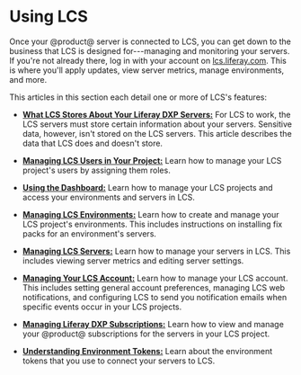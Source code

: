 # Using LCS [](id=using-lcs)

Once your @product@ server is connected to LCS, you can get down to the business 
that LCS is designed for---managing and monitoring your servers. If you're not 
already there, log in with your account on 
[lcs.liferay.com](https://lcs.liferay.com). 
This is where you'll apply updates, view server metrics, manage environments, 
and more. 

This articles in this section each detail one or more of LCS's features: 

-   [**What LCS Stores About Your Liferay DXP Servers:**](https://customer.liferay.com/documentation/7.1/deploy/-/official_documentation/deployment/what-lcs-stores-about-your-liferay-dxp-servers) 
    For LCS to work, the LCS servers must store certain information about your 
    servers. Sensitive data, however, isn't stored on the LCS servers. This 
    article describes the data that LCS does and doesn't store. 

-   [**Managing LCS Users in Your Project:**](https://customer.liferay.com/documentation/7.1/deploy/-/official_documentation/deployment/managing-lcs-users-in-your-project) 
    Learn how to manage your LCS project's users by assigning them roles. 

-   [**Using the Dashboard:**](https://customer.liferay.com/documentation/7.1/deploy/-/official_documentation/deployment/using-the-dashboard) 
    Learn how to manage your LCS projects and access your environments and 
    servers in LCS. 

-   [**Managing LCS Environments:**](https://customer.liferay.com/documentation/7.1/deploy/-/official_documentation/deployment/managing-lcs-environments) 
    Learn how to create and manage your LCS project's environments. This 
    includes instructions on installing fix packs for an environment's servers. 

-   [**Managing LCS Servers:**](https://customer.liferay.com/documentation/7.1/deploy/-/official_documentation/deployment/managing-lcs-servers) 
    Learn how to manage your servers in LCS. This includes viewing server 
    metrics and editing server settings.

-   [**Managing Your LCS Account:**](https://customer.liferay.com/documentation/7.1/deploy/-/official_documentation/deployment/managing-your-lcs-account) 
    Learn how to manage your LCS account. This includes setting general account 
    preferences, managing LCS web notifications, and configuring LCS to send you 
    notification emails when specific events occur in your LCS projects. 

-   [**Managing Liferay DXP Subscriptions:**](https://customer.liferay.com/documentation/7.1/deploy/-/official_documentation/deployment/managing-liferay-dxp-subscriptions) 
    Learn how to view and manage your @product@ subscriptions for the servers in 
    your LCS project. 

-   [**Understanding Environment Tokens:**](https://customer.liferay.com/documentation/7.1/deploy/-/official_documentation/deployment/understanding-environment-tokens)
    Learn about the environment tokens that you use to connect your servers to 
    LCS. 
